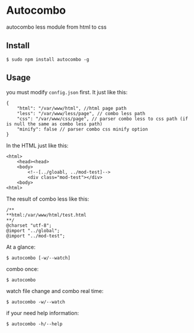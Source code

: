 # Autocombo

autocombo less module from html to css

## Install
    $ sudo npm install autocombo -g

## Usage

you must modify ``config.json`` first.
It just like this:

    {
        "html": "/var/www/html", //html page path
        "less": "/var/www/less/page", // combo less path
        "css": "/var/www/css/page", // parser combo less to css path (if is null the same as combo less path)
        "minify": false // parser combo css minify option
    }

In the HTML just like this:

    <html>
        <head><head>
        <body>
            <!--[../gloabl, ../mod-test]-->
            <div class="mod-test"></div>
        <body>
    <html>

The result of combo less like this:

    /**
    **html:/var/www/html/test.html
    **/
    @charset "utf-8";
    @import "../global";
    @import "../mod-test";

At a glance:
    
    $ autocombo [-w/--watch]

combo once:

    $ autocombo
watch file change and combo real time:

    $ autocombo -w/--watch

if your need help information:
  
    $ autocombo -h/--help

